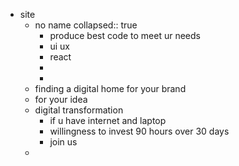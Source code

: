 - site
	- no name
	  collapsed:: true
		- produce best code to meet ur needs
		- ui ux
		- react
		-
		-
	- finding a digital home for your brand
	- for your idea
	- digital transformation
		- if u have internet and laptop
		- willingness to invest 90 hours over 30 days
		- join us
	-